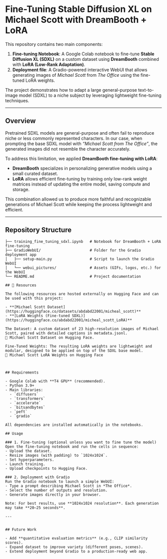 # Fine-Tuning Stable Diffusion XL on Michael Scott with DreamBooth + LoRA

This repository contains two main components:
1. **Fine-tuning Notebook**: A Google Colab notebook to fine-tune **Stable Diffusion XL (SDXL)** on a custom dataset using **DreamBooth** combined with **LoRA (Low-Rank Adaptation)**.  
2. **Deployment file**: A Gradio-powered interactive WebUI that allows generating images of *Michael Scott* from *The Office* using the fine-tuned LoRA weights.

The project demonstrates how to adapt a large general-purpose text-to-image model (SDXL) to a niche subject by leveraging lightweight fine-tuning techniques.

---

## Overview

Pretrained SDXL models are general-purpose and often fail to reproduce niche or less commonly represented characters. In our case, when prompting the base SDXL model with *“Michael Scott from The Office”*, the generated images did not resemble the character accurately.  

To address this limitation, we applied **DreamBooth fine-tuning with LoRA**:
- **DreamBooth** specializes in personalizing generative models using a small curated dataset.  
- **LoRA** allows efficient fine-tuning by training only low-rank weight matrices instead of updating the entire model, saving compute and storage.  

This combination allowed us to produce more faithful and recognizable generations of Michael Scott while keeping the process lightweight and efficient.

---

## Repository Structure

```plaintext
├── training_fine_tuning_sdxl.ipynb   # Notebook for DreamBooth + LoRA fine-tuning
├── GradioWebUI/                      # Folder for the Gradio deployment app
│   ├── setup-main.py                 # Script to launch the Gradio WebUI
│   └── webui_pictures/               # Assets (GIFs, logos, etc.) for the WebUI
└── README.md                         # Project documentation

## 📂 Resources

The following resources are hosted externally on Hugging Face and can be used with this project:

- **[Michael Scott Dataset](https://huggingface.co/datasets/abdabd22001/micheal_scott)**  
- **[LoRA Weights (Fine-tuned SDXL)](https://huggingface.co/abdabd22001/micheal_scott_LoRA)**  

The Dataset: A custom dataset of 23 high-resolution images of Michael Scott, paired with detailed captions in metadata.jsonl.
🔗 Michael Scott Dataset on Hugging Face.

Fine-Tuned Weights: The resulting LoRA weights are lightweight and modular, designed to be applied on top of the SDXL base model.
🔗 Michael Scott LoRA Weights on Hugging Face



## Requirements

- Google Colab with **T4 GPU** (recommended).  
- Python 3.9+  
- Main libraries:  
  - `diffusers`  
  - `transformers`  
  - `accelerate`  
  - `bitsandbytes`  
  - `peft`  
  - `gradio`  

All dependencies are installed automatically in the notebooks.

## Usage

### 1. Fine-tuning (optional unless you want to fine tune the model)
Open the fine-tuning notebook and run the cells in sequence:  
- Upload the dataset.  
- Resize images (with padding) to `1024x1024`.  
- Set hyperparameters.  
- Launch training.  
- Upload checkpoints to Hugging Face.  

### 2. Deployment with Gradio
Run the Gradio notebook to launch a simple WebUI:  
- Type a prompt describing Michael Scott in *The Office*.  
- Select the number of outputs and resolution.  
- Generate images directly in your browser.  

Note: For best results, use **1024x1024 resolution**. Each generation may take **20–25 seconds**.

---


## Future Work

- Add **quantitative evaluation metrics** (e.g., CLIP similarity scores).  
- Expand dataset to improve variety (different poses, scenes).  
- Extend deployment beyond Gradio to a production-ready web app.  
